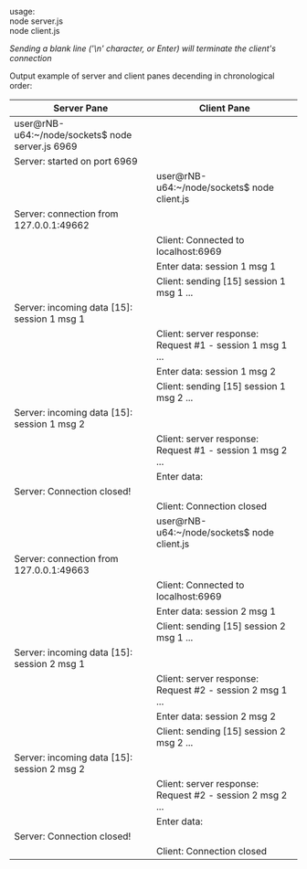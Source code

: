 usage:  
node server.js  
node client.js

*Sending a blank line ('\n' character, or Enter) will terminate the client's connection*

Output example of server and client panes decending in chronological order:

| Server Pane | Client Pane |
|---|---|
| user@rNB-u64:~/node/sockets$ node server.js 6969 | |
| Server: started on port 6969 | |
| | user@rNB-u64:~/node/sockets$ node client.js |
| Server: connection from 127.0.0.1:49662 | |
| | Client: Connected to localhost:6969 |
| | Enter data: session 1 msg 1 |
| | Client: sending [15] session 1 msg 1 ... |
| Server: incoming data [15]: session 1 msg 1 |  |
| | Client: server response: Request #1 - session 1 msg 1 ... |
| | Enter data: session 1 msg 2 |
| | Client: sending [15] session 1 msg 2 ... |
| Server: incoming data [15]: session 1 msg 2 | |
| | Client: server response: Request #1 - session 1 msg 2 ... |
| | Enter data: |
| Server: Connection closed! | |
| | Client: Connection closed |
| | user@rNB-u64:~/node/sockets$ node client.js |
| Server: connection from 127.0.0.1:49663 | |
| | Client: Connected to localhost:6969 |
| | Enter data: session 2 msg 1 |
| | Client: sending [15] session 2 msg 1 ... |
| Server: incoming data [15]: session 2 msg 1 | |
| | Client: server response: Request #2 - session 2 msg 1 ... |
| | Enter data: session 2 msg 2 |
| | Client: sending [15] session 2 msg 2 ... |
| Server: incoming data [15]: session 2 msg 2 | |
| | Client: server response: Request #2 - session 2 msg 2 ... |
| | Enter data: |
| Server: Connection closed! | |
| | Client: Connection closed |

